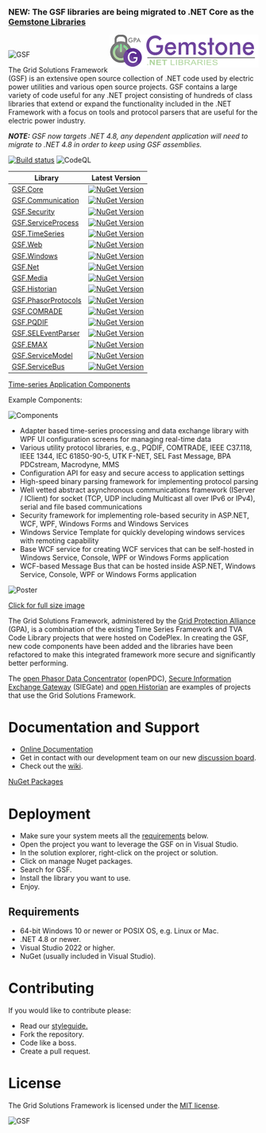 
### NEW: The GSF libraries are being migrated to .NET Core as the [Gemstone Libraries](https://github.com/gemstone)

[<img src ="https://github.com/gemstone/gemtem/raw/master/docs/img/gemstone-wide-600.png" width="300" height="66" align="right">](https://github.com/gemstone)
<br/>

![GSF](https://gridprotectionalliance.org/images/products/ProductTitles75/GSF.png)

The Grid Solutions Framework (GSF) is an extensive open source collection of .NET code used by electric power utilities and various open source projects. GSF contains a large variety of code useful for any .NET project consisting of hundreds of class libraries that extend or expand the functionality included in the .NET Framework with a focus on tools and protocol parsers that are useful for the electric power industry.

_**NOTE:** GSF now targets .NET 4.8, any dependent application will need to migrate to .NET 4.8 in order to keep using GSF assemblies._

[![Build status](https://ci.appveyor.com/api/projects/status/oqyrl84ufu7bbhnm?svg=true)](https://ci.appveyor.com/project/ritchiecarroll/gsf)
![CodeQL](https://github.com/GridProtectionAlliance/gsf/workflows/CodeQL/badge.svg)

| Library | Latest  Version |
| ------- | --------------- |
| [GSF.Core](https://www.gridprotectionalliance.org/NightlyBuilds/GridSolutionsFramework/Help/html/R_Project_GridSolutionsFramework.htm) | [![NuGet Version](https://img.shields.io/nuget/vpre/GSF.Core)](https://www.nuget.org/packages/GSF.Core/) |
| [GSF.Communication](https://www.gridprotectionalliance.org/NightlyBuilds/GridSolutionsFramework/Help/html/N_GSF_Communication.htm) | [![NuGet Version](https://img.shields.io/nuget/vpre/GSF.Communication)](https://www.nuget.org/packages/GSF.Communication/) |
| [GSF.Security](https://www.gridprotectionalliance.org/NightlyBuilds/GridSolutionsFramework/Help/html/N_GSF_Security.htm) | [![NuGet Version](https://img.shields.io/nuget/vpre/GSF.Security)](https://www.nuget.org/packages/GSF.Security/) |
| [GSF.ServiceProcess](https://www.gridprotectionalliance.org/NightlyBuilds/GridSolutionsFramework/Help/html/N_GSF_ServiceProcess.htm) | [![NuGet Version](https://img.shields.io/nuget/vpre/GSF.ServiceProcess)](https://www.nuget.org/packages/GSF.ServiceProcess/) |
| [GSF.TimeSeries](https://www.gridprotectionalliance.org/NightlyBuilds/GridSolutionsFramework/Help/html/R_Project_GridSolutionsFramework.htm) | [![NuGet Version](https://img.shields.io/nuget/vpre/GSF.TimeSeries)](https://www.nuget.org/packages/GSF.TimeSeries/) |
| [GSF.Web](https://www.gridprotectionalliance.org/NightlyBuilds/GridSolutionsFramework/Help/html/R_Project_GridSolutionsFramework.htm) | [![NuGet Version](https://img.shields.io/nuget/vpre/GSF.Web)](https://www.nuget.org/packages/GSF.Web/) |
| [GSF.Windows](https://www.gridprotectionalliance.org/NightlyBuilds/GridSolutionsFramework/Help/html/N_GSF_Windows.htm) | [![NuGet Version](https://img.shields.io/nuget/vpre/GSF.Windows)](https://www.nuget.org/packages/GSF.Windows/) |
| [GSF.Net](https://www.gridprotectionalliance.org/NightlyBuilds/GridSolutionsFramework/Help/html/R_Project_GridSolutionsFramework.htm) | [![NuGet Version](https://img.shields.io/nuget/vpre/GSF.Net)](https://www.nuget.org/packages/GSF.Net/) |
| [GSF.Media](https://www.gridprotectionalliance.org/NightlyBuilds/GridSolutionsFramework/Help/html/R_Project_GridSolutionsFramework.htm) | [![NuGet Version](https://img.shields.io/nuget/vpre/GSF.Media)](https://www.nuget.org/packages/GSF.Media/) |
| [GSF.Historian](https://www.gridprotectionalliance.org/NightlyBuilds/GridSolutionsFramework/Help/html/R_Project_GridSolutionsFramework.htm) | [![NuGet Version](https://img.shields.io/nuget/vpre/GSF.Historian)](https://www.nuget.org/packages/GSF.Historian/) |
| [GSF.PhasorProtocols](https://www.gridprotectionalliance.org/NightlyBuilds/GridSolutionsFramework/Help/html/R_Project_GridSolutionsFramework.htm) | [![NuGet Version](https://img.shields.io/nuget/vpre/GSF.PhasorProtocols)](https://www.nuget.org/packages/GSF.PhasorProtocols/) |
| [GSF.COMRADE](https://www.gridprotectionalliance.org/NightlyBuilds/GridSolutionsFramework/Help/html/N_GSF_COMTRADE.htm) | [![NuGet Version](https://img.shields.io/nuget/vpre/GSF.COMTRADE)](https://www.nuget.org/packages/GSF.COMTRADE/) |
| [GSF.PQDIF](https://www.gridprotectionalliance.org/NightlyBuilds/GridSolutionsFramework/Help/html/R_Project_GridSolutionsFramework.htm) | [![NuGet Version](https://img.shields.io/nuget/vpre/GSF.PQDIF)](https://www.nuget.org/packages/GSF.PQDIF/) |
| [GSF.SELEventParser](https://www.gridprotectionalliance.org/NightlyBuilds/GridSolutionsFramework/Help/html/N_GSF_SELEventParser.htm) | [![NuGet Version](https://img.shields.io/nuget/vpre/GSF.SELEventParser)](https://www.nuget.org/packages/GSF.SELEventParser/) |
| [GSF.EMAX](https://www.gridprotectionalliance.org/NightlyBuilds/GridSolutionsFramework/Help/html/N_GSF_EMAX.htm) | [![NuGet Version](https://img.shields.io/nuget/vpre/GSF.EMAX)](https://www.nuget.org/packages/GSF.EMAX/) |
| [GSF.ServiceModel](https://www.gridprotectionalliance.org/NightlyBuilds/GridSolutionsFramework/Help/html/N_GSF_ServiceModel.htm) | [![NuGet Version](https://img.shields.io/nuget/vpre/GSF.ServiceModel)](https://www.nuget.org/packages/GSF.ServiceModel/) |
| [GSF.ServiceBus](https://www.gridprotectionalliance.org/NightlyBuilds/GridSolutionsFramework/Help/html/N_GSF_ServiceBus.htm) | [![NuGet Version](https://img.shields.io/nuget/vpre/GSF.ServiceBus)](https://www.nuget.org/packages/GSF.ServiceBus/) |

[Time-series Application Components](http://www.gridprotectionalliance.org/docs/products/gsf/tsl-components-2015.pdf)

Example Components:

![Components](http://raw.github.com/GridProtectionAlliance/gsf/master/Source/Documentation/Images/GSF%20components%20(small).png)

* Adapter based time-series processing and data exchange library with WPF UI configuration screens for managing real-time data
* Various utility protocol libraries, e.g., PQDIF, COMTRADE, IEEE C37.118, IEEE 1344, IEC 61850-90-5, UTK F-NET, SEL Fast Message, BPA PDCstream, Macrodyne, MMS
* Configuration API for easy and secure access to application settings
* High-speed binary parsing framework for implementing protocol parsing
* Well vetted abstract asynchronous communications framework (IServer / IClient) for socket (TCP, UDP including Multicast all over IPv6 or IPv4), serial and file based communications
* Security framework for implementing role-based security in ASP.NET, WCF, WPF, Windows Forms and Windows Services
* Windows Service Template for quickly developing windows services with remoting capability
* Base WCF service for creating WCF services that can be self-hosted in Windows Service, Console, WPF or Windows Forms application
* WCF-based Message Bus that can be hosted inside ASP.NET, Windows Service, Console, WPF or Windows Forms application

![Poster](http://raw.github.com/GridProtectionAlliance/gsf/master/Source/Documentation/Images/GSF%20Poster%20(small).png)

[Click for full size image](http://raw.github.com/GridProtectionAlliance/gsf/master/Source/Documentation/Images/GSF%20Poster%20(4x3).png)

The Grid Solutions Framework, administered by the [Grid Protection Alliance](https://www.gridprotectionalliance.org/) (GPA), is a combination of the existing Time Series Framework and TVA Code Library projects that were hosted on CodePlex.  In creating the GSF, new code components have been added and the libraries have been refactored to make this integrated framework more secure and significantly better performing.

The [open Phasor Data Concentrator](https://github.com/GridProtectionAlliance/openPDC) (openPDC), [Secure Information Exchange Gateway](https://github.com/GridProtectionAlliance/SIEGate) (SIEGate) and [open Historian](https://github.com/GridProtectionAlliance/openHistorian) are examples of projects that use the Grid Solutions Framework.

# Documentation and Support

* [Online Documentation](https://www.gridprotectionalliance.org/NightlyBuilds/GridSolutionsFramework/Help/)
* Get in contact with our development team on our new [discussion board](http://discussions.gridprotectionalliance.org/c/gpa-products/gsf).
* Check out the [wiki](https://gridprotectionalliance.org/wiki/doku.php?id=gsf:overview).

[NuGet Packages](https://www.nuget.org/packages?q=%22Grid+Solutions+Framework%22)

# Deployment

* Make sure your system meets all the [requirements](#requirements) below.
* Open the project you want to leverage the GSF on in Visual Studio.
* In the solution explorer, right-click on the project or solution.
* Click on manage Nuget packages.
* Search for GSF.
* Install the library you want to use.
* Enjoy.


## Requirements

* 64-bit Windows 10 or newer or POSIX OS, e.g. Linux or Mac.
* .NET 4.8 or newer.
* Visual Studio 2022 or higher.
* NuGet (usually included in Visual Studio).

# Contributing
If you would like to contribute please:

* Read our [styleguide.](https://www.gridprotectionalliance.org/docs/GPA_Coding_Guidelines_2011_03.pdf)
* Fork the repository.
* Code like a boss.
* Create a pull request.
 
# License
The Grid Solutions Framework is licensed under the [MIT license](https://opensource.org/licenses/MIT).

![GSF](http://www.gridprotectionalliance.org/images/technology/GSF.png)
